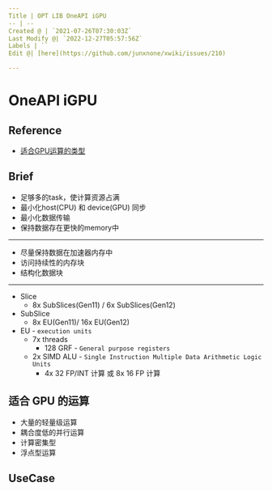 ```yaml
---
Title | OPT LIB OneAPI iGPU
-- | --
Created @ | `2021-07-26T07:30:03Z`
Last Modify @| `2022-12-27T05:57:56Z`
Labels | ``
Edit @| [here](https://github.com/junxnone/xwiki/issues/210)

---
```

# OneAPI iGPU

## Reference
- [适合GPU运算的类型](https://blog.csdn.net/fortuna_i/article/details/81183971)

## Brief

- 足够多的task，使计算资源占满
- 最小化host(CPU) 和 device(GPU) 同步
- 最小化数据传输
- 保持数据存在更快的memory中

---
- 尽量保持数据在加速器内存中
- 访问持续性的内存块
- 结构化数据块

----
- Slice
  - 8x SubSlices(Gen11) / 6x SubSlices(Gen12)
- SubSlice
  - 8x EU(Gen11)/ 16x EU(Gen12)
- EU - `execution units`
  - 7x threads
    - 128 GRF - `General purpose registers`
  - 2x SIMD ALU - `Single Instruction Multiple Data Arithmetic Logic Units`
    - 4x 32 FP/INT 计算 或 8x 16 FP 计算


## 适合 GPU 的运算
- 大量的轻量级运算
- 耦合度低的并行运算
- 计算密集型
- 浮点型运算


## UseCase


